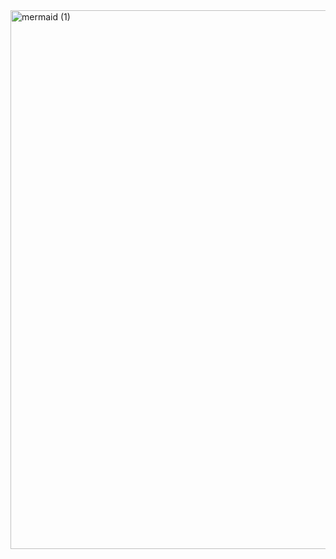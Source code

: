 <img width="1404" height="862" alt="mermaid (1)" src="https://github.com/user-attachments/assets/d9cca556-0d29-4cfe-a3a7-a4ab19b7dd4e" />
